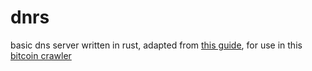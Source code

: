 # dnrs

basic dns server written in rust, adapted from [this guide](https://github.com/EmilHernvall/dnsguide/blob/master/chapter1.md), for use in this [bitcoin crawler](https://github.com/justinmoon/rs-crawler)
